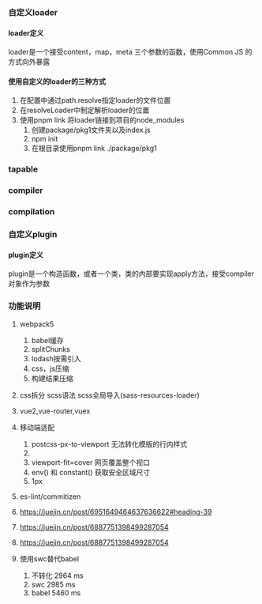 ### 自定义loader
#### loader定义
loader是一个接受content，map，meta 三个参数的函数，使用Common JS 的方式向外暴露

#### 使用自定义的loader的三种方式
1. 在配置中通过path.resolve指定loader的文件位置
2. 在resolveLoader中制定解析loader的位置
3. 使用pnpm link 将loader链接到项目的node_modules
   1. 创建package/pkg1文件夹以及index.js
   2. npm init
   3. 在根目录使用pnpm link ./package/pkg1

### tapable
### compiler
### compilation
### 自定义plugin
#### plugin定义
plugin是一个构造函数，或者一个类，类的内部要实现apply方法，接受compiler对象作为参数

### 功能说明
1. webpack5
   1. babel缓存
   2. splitChunks
   3. lodash按需引入
   4. css，js压缩
   5. 构建结果压缩
2. css拆分 scss语法 scss全局导入(sass-resources-loader)
3. vue2,vue-router,vuex
4. 移动端适配
   1. postcss-px-to-viewport 无法转化模版的行内样式
   2. <meta name="viewport" content="width=device-width, initial-scale=1.0, maximum-scale=1.0, minimum-scale=1.0, viewport-fit=cover">
   3. viewport-fit=cover 网页覆盖整个视口
   4. env() 和 constant() 获取安全区域尺寸
   5. 1px
   
5. es-lint/commitizen
6.  https://juejin.cn/post/6951649464637636622#heading-39
7.  https://juejin.cn/post/6887751398499287054
8.  https://juejin.cn/post/6887751398499287054
9.  使用swc替代babel 
    1. 不转化 2964 ms
    2. swc 2985 ms
    3. babel 5460 ms
